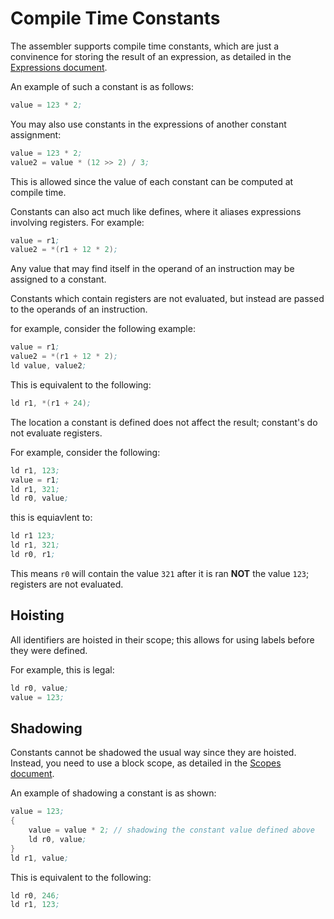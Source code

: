 # Compile Time Constants

The assembler supports compile time constants, which are just a convinence for storing the result of an expression, as detailed in the [Expressions document](expressions.md).

An example of such a constant is as follows:

```asm
value = 123 * 2;
```

You may also use constants in the expressions of another constant assignment:

```asm
value = 123 * 2;
value2 = value * (12 >> 2) / 3;
```

This is allowed since the value of each constant can be computed at compile time.

Constants can also act much like defines, where it aliases expressions involving registers. For example:

```asm
value = r1;
value2 = *(r1 + 12 * 2);
```

Any value that may find itself in the operand of an instruction may be assigned to a constant.

Constants which contain registers are not evaluated, but instead are passed to the operands of an instruction.

for example, consider the following example:

``` asm
value = r1;
value2 = *(r1 + 12 * 2);
ld value, value2;
```

This is equivalent to the following:

``` asm
ld r1, *(r1 + 24);
```

The location a constant is defined does not affect the result; constant's do not evaluate registers.

For example, consider the following:

``` asm
ld r1, 123;
value = r1;
ld r1, 321;
ld r0, value;
```

this is equiavlent to:

``` asm
ld r1 123;
ld r1, 321;
ld r0, r1;
```

This means `r0` will contain the value `321` after it is ran **NOT** the value `123`; registers are not evaluated.

## Hoisting

All identifiers are hoisted in their scope; this allows for using labels before they were defined.

For example, this is legal:

``` asm
ld r0, value;
value = 123;
```

## Shadowing

Constants cannot be shadowed the usual way since they are hoisted. Instead, you need to use a block scope, as detailed in the [Scopes document](scopes.md).

An example of shadowing a constant is as shown:

``` asm
value = 123;
{
    value = value * 2; // shadowing the constant value defined above
    ld r0, value;
}
ld r1, value;
```

This is equivalent to the following:

``` asm
ld r0, 246;
ld r1, 123;
```
